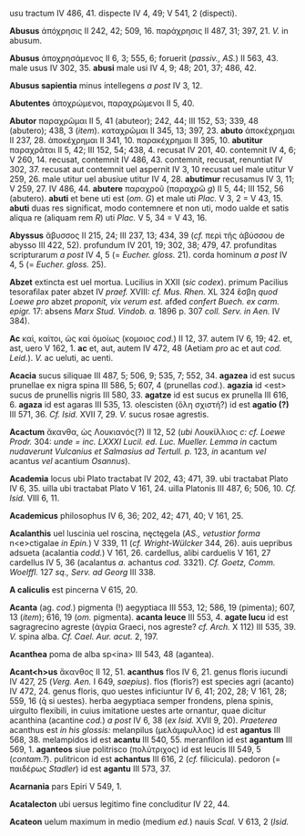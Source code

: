 u*s*u tractum IV 486, 41. dispecte IV 4, 49; V 541, 2 (dispecti).

**Abusus** ἀπόχρησις II 242, 42; 509, 16. παράχρησις II 487, 31; 397,
21. *V.* in abusum.

**Abusus** ἀποχρησάμενος II 6, 3; 555, 6; foruerit (*passiv., AS.*) II
563, 43. male usus IV 302, 35. **abusi** male usi IV 4, 9; 48; 201, 37;
486, 42.

**Abusus sapientia** minus intellegens *a post* IV 3, 12.

**Abutentes** ἀποχρώμενοι, παραχρώμενοι II 5, 40.

**Abutor** παραχρῶμαι II 5, 41 (abuteor); 242, 44; III 152, 53; 339, 48
(abutero); 438, 3 (*item*). καταχρῶμαι II 345, 13; 397, 23. **abuto**
ἀποκέχρημαι II 237, 28. ἀποκέχρημαι II 341, 10. παρακέχρημαι II 395, 10.
**abutitur** παραχρᾶται II 5, 42; III 152, 54; 438, 4. recusat IV 201,
40. contemnit IV 4, 6; V 260, 14. recusat, contemnit IV 486, 43.
contemnit, recusat, renuntiat IV 302, 37. recusat aut contemnit uel
aspernit IV 3, 10 recusat uel male utitur V 259, 26. male utitur uel
abusiue utitur IV 4, 28. **abutimur** recusamus IV 3, 11; V 259, 27. IV
486, 44. **abutere** παραχροῦ (παραχρῶ *g*) II 5, 44; III 152, 56
(abutero). **abuti** et bene uti est (*om. G*) et male uti *Plac.* V 3,
2 = V 43, 15. **abuti** duas res significat, modo contemnere et non uti,
modo ualde et satis aliqua re (aliquam rem *R*) uti *Plac.* V 5, 34 = V
43, 16.

**Abyssus** ἄβυσσος II 215, 24; III 237, 13; 434, 39 (*cf.* περὶ τῆς
ἀβύσσου de abysso III 422, 52). profundum IV 201, 19; 302, 38; 479, 47.
profunditas scripturarum *a post* IV 4, 5 (= *Eucher. gloss.* 21). corda
hominum *a post* IV 4, 5 (= *Eucher. gloss.* 25).

**Abzet** extincta est uel mortua. Lucilius in XXII (*sic codex*).
primum Pacilius tesorafilax pater abzet IV *praef.* XVIII: *cf. Mus.
Rhen.* XL 324 ἔσβη *quod Loewe pro* abzet *proponit, vix verum est.*
afđed *confert Buech. ex carm. epigr.* 17: absens *Marx Stud. Vindob.
a.* 1896 p. 307 *coll. Serv. in Aen.* IV 384).

**Ac** καὶ, καίτοι, ὡς καὶ ὁμοίως (κομοιος *cod.*) II 12, 37. autem IV
6, 19; 42. et, ast, uero V 162, 1. **ac** et, aut, autem IV 472, 48
(Aetiam *pro* ac et aut *cod. Leid.*). *V.* ac ueluti, ac uenti.

**Acacia** sucus siliquae III 487, 5; 506, 9; 535, 7; 552, 34.
**agazea** id est sucus prunellae ex nigra spina III 586, 5; 607, 4
(prunellas *cod.*). **agazia** id \<est\> sucus de prunellis nigris
III 580, 33. **agatze** id est sucus ex prunella III 616, 6. **agaza**
id est agaras III 535, 13. olescisten (ὅλη σχιστή?) id est **agatio
(?)** III 571, 36. *Cf. Isid.* XVII 7, 29. *V.* sucus rosae agrestis.

**Acactum** ἄκανθα, ὡς Λουκιανός(?) II 12, 52 (*ubi* Λουκίλλιος *c: cf.
Loewe Prodr.* 304: *unde = inc. LXXXI Lucil. ed. Luc. Mueller. Lemma in*
cactum *nudaverunt Vulcanius et Salmasius ad Tertull. p.* 123, *in*
acantum *vel* acantus *vel* acantium *Osannus*).

**Academia** locus ubi Plato tractabat IV 202, 43; 471, 39. ubi
tractabat Plato IV 6, 35. uilla ubi tractabat Plato V 161, 24. uilla
Platonis III 487, 6; 506, 10. *Cf. Isid.* VIII 6, 11.

**Academicus** philosophus IV 6, 36; 202, 42; 471, 40; V 161, 25.

**Acalanthis** uel luscinia uel roscina, nęctęgela (*AS., vetustior
forma* n\<e\>ctigalae *in Epin.*) V 339, 11 (*cf. Wright-Wülcker* 344,
26). auis uepribus adsueta (acalantia *codd.*) V 161, 26. cardellus,
alibi carduelis V 161, 27 cardellus IV 5, 36 (acalantus *a.* achantus
*cod.* 3321). *Cf. Goetz, Comm. Woelffl.* 127 *sq., Serv. ad Georg* III
338.

**A caliculis** est pincerna V 615, 20.

**Acanta** (ag. *cod.*) pigmenta (!) aegyptiaca III 553, 12; 586, 19
(pimenta); 607, 13 (*item*); 616, 19 (*om.* pigmenta). **acanta leuce**
III 553, 4. **agate lucu** id est sagragrecino agreste (ἀγρία Graeci,
nos agreste? *cf. Arch.* X 112) III 535, 39. *V.* spina alba. *Cf. Cael.
Aur. acut.* 2, 197.

**Acanthea** poma de alba sp\<ina\> III 543, 48 (agantea).

**Acant\<h\>us** ἄκανθος II 12, 51. **acanthus** flos IV 6, 21. genus
floris iucundi IV 427, 25 (*Verg. Aen.* I 649, *saepius*). flos
(floris?) est species agri (acanto) IV 472, 24. genus floris, quo uestes
inficiuntur IV 6, 41; 202, 28; V 161, 28; 559, 16 (q̄ si uestes). herba
aegyptiaca semper frondens, plena spinis, uirgulto flexibili, in cuius
imitatione uestes arte ornantur, quae dicitur acanthina (acantine
*cod.*) *a post* IV 6, 38 (*ex Isid.* XVII 9, 20). *Praeterea* acanthus
est *in his glossis:* melanpilus (μελάμφυλλος) id est **agantus** III
568, 38. melampidos id est **acantu** III 540, 55. meranfilon id est
**agantum** III 569, 1. **aganteos** siue politrisco (πολύτριχος) id est
leucis III 549, 5 (*contam.?*). pulitricon id est **achantus** III 616,
2 (*cf.* filicicula). pedoron (= παιδέρως *Stadler*) id est **agantu**
III 573, 37.

**Acarnania** pars Epiri V 549, 1.

**Acatalecton** ubi uersus legitimo fine concluditur IV 22, 44.

**Acateon** uelum maximum in medio (medium *ed.*) nauis *Scal.* V 613, 2
(*Isid.*

